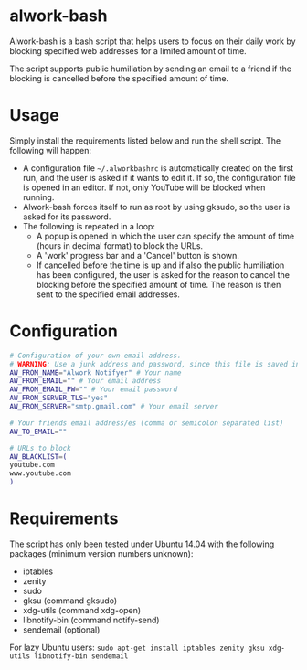 alwork-bash
===========

Alwork-bash is a bash script that helps users to focus on their daily work by blocking specified web addresses for a limited amount of time.

The script supports public humiliation by sending an email to a friend if the blocking is cancelled before the specified amount of time.

# Usage
Simply install the requirements listed below and run the shell script. The following will happen:
* A configuration file `~/.alworkbashrc` is automatically created on the first run, and the user is asked if it wants to edit it. If so, the configuration file is opened in an editor. If not, only YouTube will be blocked when running.
* Alwork-bash forces itself to run as root by using gksudo, so the user is asked for its password.
* The following is repeated in a loop:
  * A popup is opened in which the user can specify the amount of time (hours in decimal format) to block the URLs.
  * A 'work' progress bar and a 'Cancel' button is shown.
  * If cancelled before the time is up and if also the public humiliation has been configured, the user is asked for the reason to cancel the blocking before the specified amount of time. The reason is then sent to the specified email addresses.



# Configuration
```bash
# Configuration of your own email address.
# WARNING: Use a junk address and password, since this file is saved in clear text
AW_FROM_NAME="Alwork Notifyer" # Your name
AW_FROM_EMAIL="" # Your email address
AW_FROM_EMAIL_PW="" # Your email password
AW_FROM_SERVER_TLS="yes"
AW_FROM_SERVER="smtp.gmail.com" # Your email server

# Your friends email address/es (comma or semicolon separated list)
AW_TO_EMAIL=""

# URLs to block
AW_BLACKLIST=(
youtube.com
www.youtube.com
)
```

# Requirements
The script has only been tested under Ubuntu 14.04 with the following packages (minimum version numbers unknown):
* iptables
* zenity
* sudo
* gksu (command gksudo)
* xdg-utils (command xdg-open)
* libnotify-bin (command notify-send)
* sendemail (optional)

For lazy Ubuntu users: `sudo apt-get install iptables zenity gksu xdg-utils libnotify-bin sendemail`
